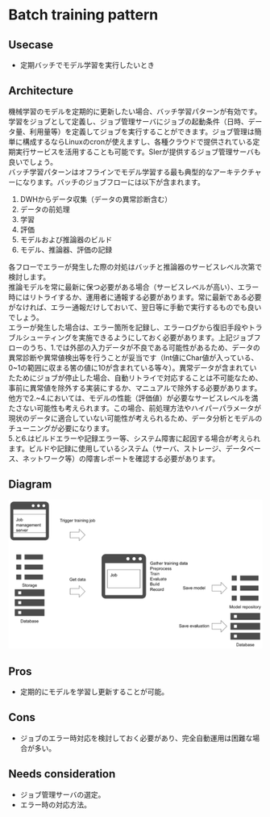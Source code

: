 # Batch training pattern

## Usecase
- 定期バッチでモデル学習を実行したいとき

## Architecture
機械学習のモデルを定期的に更新したい場合、バッチ学習パターンが有効です。学習をジョブとして定義し、ジョブ管理サーバにジョブの起動条件（日時、データ量、利用量等）を定義してジョブを実行することができます。ジョブ管理は簡単に構成するならLinuxのcronが使えますし、各種クラウドで提供されている定期実行サービスを活用することも可能です。SIerが提供するジョブ管理サーバも良いでしょう。<br>
バッチ学習パターンはオフラインでモデル学習する最も典型的なアーキテクチャーになります。バッチのジョブフローには以下が含まれます。
1. DWHからデータ収集（データの異常診断含む）
2. データの前処理
3. 学習
4. 評価
5. モデルおよび推論器のビルド
6. モデル、推論器、評価の記録

各フローでエラーが発生した際の対処はバッチと推論器のサービスレベル次第で検討します。<br>
推論モデルを常に最新に保つ必要がある場合（サービスレベルが高い）、エラー時にはリトライするか、運用者に通報する必要があります。常に最新である必要がなければ、エラー通報だけしておいて、翌日等に手動で実行するものでも良いでしょう。<br>
エラーが発生した場合は、エラー箇所を記録し、エラーログから復旧手段やトラブルシューティングを実施できるようにしておく必要があります。上記ジョブフローのうち、1.では外部の入力データが不良である可能性があるため、データの異常診断や異常値検出等を行うことが妥当です（Int値にChar値が入っている、0~1の範囲に収まる筈の値に10が含まれている等々）。異常データが含まれていたためにジョブが停止した場合、自動リトライで対応することは不可能なため、事前に異常値を除外する実装にするか、マニュアルで除外する必要があります。<br>
他方で2.~4.においては、モデルの性能（評価値）が必要なサービスレベルを満たさない可能性も考えられます。この場合、前処理方法やハイパーパラメータが現状のデータに適合していない可能性が考えられるため、データ分析とモデルのチューニングが必要になります。<br>
5.と6.はビルドエラーや記録エラー等、システム障害に起因する場合が考えられます。ビルドや記録に使用しているシステム（サーバ、ストレージ、データベース、ネットワーク等）の障害レポートを確認する必要があります。<br>


## Diagram
![diagram](diagram.png)


## Pros
- 定期的にモデルを学習し更新することが可能。

## Cons
- ジョブのエラー時対応を検討しておく必要があり、完全自動運用は困難な場合が多い。

## Needs consideration
- ジョブ管理サーバの選定。
- エラー時の対応方法。